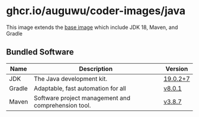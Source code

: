 # ghcr.io/auguwu/coder-images/java
This image extends the [base image](https://github.com/auguwu/coder-images/pkgs/container/coder-images%2Fbase) which include JDK 18, Maven, and Gradle

## Bundled Software
| Name   | Description                                         | Version                      |
| ------ | --------------------------------------------------- | -----------------------------|
| JDK    | The Java development kit.                           | [19.0.2+7][temurin-release] |
| Gradle | Adaptable, fast automation for all                  | [v8.0.1][gradle-release]       |
| Maven  | Software project management and comprehension tool. | [v3.8.7][maven-release]      |

[temurin-release]: https://github.com/adoptium/temurin19-binaries/releases/tag/jdk-19.0.2%2B7
[gradle-release]:  https://github.com/gradle/gradle/releases/tag/v8.0.1
[maven-release]:   https://github.com/apache/maven/releases/tag/maven-3.9.0
